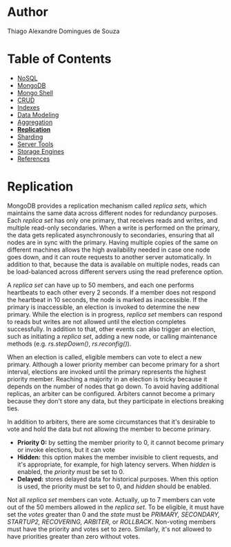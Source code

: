 # Author

Thiago Alexandre Domingues de Souza

# Table of Contents

- [NoSQL](./01-NoSQL.md)
- [MongoDB](./02-MongoDB.md)
- [Mongo Shell](./03-Mongo%20Shell.md)
- [CRUD](./04-CRUD.md)
- [Indexes](./05-Indexes.md)     
- [Data Modeling](./06-Data%20Modeling.md)
- [Aggregation](./07-Aggregation.md)
- **[Replication](#replication)**
- [Sharding](./09-Sharding.md)
- [Server Tools](./10-Server%20Tools.md)
- [Storage Engines](./11-Storage%20Engines.md)
- [References](./README.md#references)

# Replication

MongoDB provides a replication mechanism called *replica sets*, which maintains the same data across different nodes for redundancy purposes. Each *replica set* has only one primary, that receives reads and writes, and multiple read-only secondaries. When a write is performed on the primary, the data gets replicated asynchronously to secondaries, ensuring that all nodes are in sync with the primary. Having multiple copies of the same on different machines allows the high availability needed in case one node goes down, and it can route requests to another server automatically. In addition to that, because the  data is available on multiple nodes, reads can be load-balanced across different servers using the read preference option. 

A *replica set* can have up to 50 members, and each one performs heartbeats to each other every 2 seconds. If a member does not respond the heartbeat in 10 seconds, the node is marked as inaccessible. If the primary is inaccessible, an election is invoked to determine the new primary. While the election is in progress, *replica set* members can respond to reads but writes are not allowed until the election completes successfully. In addition to that, other events can also trigger an election, such as initiating a *replica set*, adding a new node, or calling maintenance methods (e.g. *rs.stepDown()*, *rs.reconfig()*). 

When an election is called, eligible members can vote to elect a new primary. Although a lower priority member can become primary for a short interval, elections are invoked until the primary represents the highest priority member. Reaching a majority in an election is tricky because it depends on the number of nodes that go down. To avoid having additional replicas, an arbiter can be configured. Arbiters cannot become a primary because they don't store any data, but they participate in elections breaking ties.

In addition to arbiters, there are some circumstances that it's desirable to vote and hold the data but not allowing the member to become primary. 

- **Priority 0:** by setting the member priority to 0, it cannot become primary or invoke elections, but it can vote
- **Hidden:** this option makes the member invisible to client requests, and it's appropriate, for example, for high latency servers. When *hidden* is enabled, the *priority* must be set to 0.  
- **Delayed:** stores delayed data for historical purposes. When this option is used, the priority must be set to 0, and  *hidden* should be enabled. 

Not all *replica set* members can vote. Actually, up to 7 members can vote out of the 50 members allowed in the *replica set*. To be eligible, it must have set the *votes* greater than 0 and the *state* must be *PRIMARY, SECONDARY, STARTUP2, RECOVERING, ARBITER,* or *ROLLBACK*. Non-voting members must have the priority and votes set to zero. Similarly, it's not allowed to have priorities greater than zero without votes.




